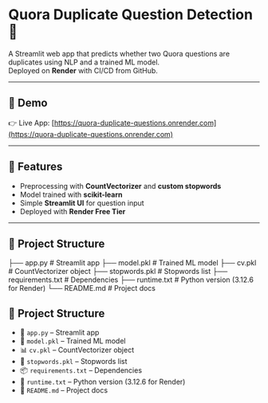 # Quora Duplicate Question Detection 🚀

A Streamlit web app that predicts whether two Quora questions are duplicates using NLP and a trained ML model.  
Deployed on **Render** with CI/CD from GitHub.

---

## 🔹 Demo
👉 Live App: [https://quora-duplicate-questions.onrender.com](https://quora-duplicate-questions.onrender.com)

---

## 🔹 Features
- Preprocessing with **CountVectorizer** and **custom stopwords**
- Model trained with **scikit-learn**
- Simple **Streamlit UI** for question input
- Deployed with **Render Free Tier**

---

## 🔹 Project Structure
├── app.py # Streamlit app
├── model.pkl # Trained ML model
├── cv.pkl # CountVectorizer object
├── stopwords.pkl # Stopwords list
├── requirements.txt # Dependencies
├── runtime.txt # Python version (3.12.6 for Render)
└── README.md # Project docs

## 📂 Project Structure

- 📜 `app.py` – Streamlit app  
- 🤖 `model.pkl` – Trained ML model  
- 📊 `cv.pkl` – CountVectorizer object  
- 📝 `stopwords.pkl` – Stopwords list  
- 📦 `requirements.txt` – Dependencies  
- 🐍 `runtime.txt` – Python version (3.12.6 for Render)  
- 📖 `README.md` – Project docs  


